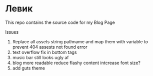 # Левик

This repo contains the source code for my Blog Page

Issues
1) Replace all assets string pathname and map them with variable to prevent 404 assests not found error<br>
2) text overflow fix in bottom tags<br>
3) music bar still looks ugly af<br>
4) blog more readable reduce flashy content intcrease font size?<br>
5) add guts theme

